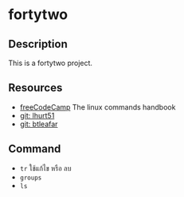 # fortytwo

## Description  
This is a fortytwo project.  

## Resources  
- [freeCodeCamp](https://www.freecodecamp.org/news/the-linux-commands-handbook/) The linux commands handbook  
- [git: lhurt51](https://github.com/lhurt51/42-Piscine/tree/master)
- [git: btleafar](https://github.com/btleafar/42/tree/master/Piscines)  


## Command  
- `tr` ใช้แก้ไข หรือ ลบ  
- `groups`  
- `ls`  

